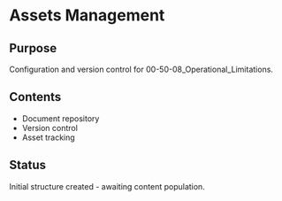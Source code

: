 # Assets Management

## Purpose
Configuration and version control for 00-50-08_Operational_Limitations.

## Contents
- Document repository
- Version control
- Asset tracking

## Status
Initial structure created - awaiting content population.
